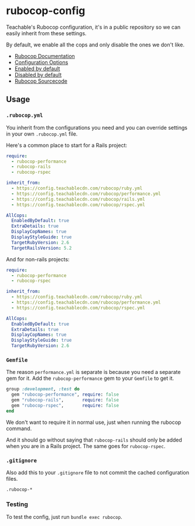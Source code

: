 # rubocop-config

Teachable's Rubocop configuration, it's in a public repository so we can easily
inherit from these settings.

By default, we enable all the cops and only disable the ones we don't like.

* [Rubocop Documentation](https://docs.rubocop.org/en/stable/)
* [Configuration Options](https://github.com/bbatsov/rubocop/blob/master/config/default.yml)
* [Enabled by default](https://github.com/bbatsov/rubocop/blob/master/config/enabled.yml)
* [Disabled by default](https://github.com/bbatsov/rubocop/blob/master/config/disabled.yml)
* [Rubocop Sourcecode](https://github.com/rubocop-hq/rubocop)

## Usage

### `.rubocop.yml`

You inherit from the configurations you need and you can override settings in
your own `.rubocop.yml` file.

Here's a common place to start for a Rails project:

``` yaml
require:
  - rubocop-performance
  - rubocop-rails
  - rubocop-rspec

inherit_from:
  - https://config.teachablecdn.com/rubocop/ruby.yml
  - https://config.teachablecdn.com/rubocop/performance.yml
  - https://config.teachablecdn.com/rubocop/rails.yml
  - https://config.teachablecdn.com/rubocop/rspec.yml

AllCops:
  EnabledByDefault: true
  ExtraDetails: true
  DisplayCopNames: true
  DisplayStyleGuide: true
  TargetRubyVersion: 2.6
  TargetRailsVersion: 5.2
```

And for non-rails projects:

``` yaml
require:
  - rubocop-performance
  - rubocop-rspec

inherit_from:
  - https://config.teachablecdn.com/rubocop/ruby.yml
  - https://config.teachablecdn.com/rubocop/performance.yml
  - https://config.teachablecdn.com/rubocop/rspec.yml

AllCops:
  EnabledByDefault: true
  ExtraDetails: true
  DisplayCopNames: true
  DisplayStyleGuide: true
  TargetRubyVersion: 2.6
```

### `Gemfile`

The reason `performance.yml` is separate is because you need a separate gem for
it. Add the `rubocop-performance` gem to your `Gemfile` to get it.

``` ruby
group :development, :test do
  gem "rubocop-performance", require: false
  gem "rubocop-rails",       require: false
  gem "rubocop-rspec",       require: false
end
```

We don't want to require it in normal use, just when running the rubocop command.

And it should go without saying that `rubocop-rails` should only be added when
you are in a Rails project. The same goes for `rubocop-rspec`.

### `.gitignore`

Also add this to your `.gitignore` file to not commit the cached configuration files.

```
.rubocop-*
```


### Testing

To test the config, just run `bundle exec rubocop`.
